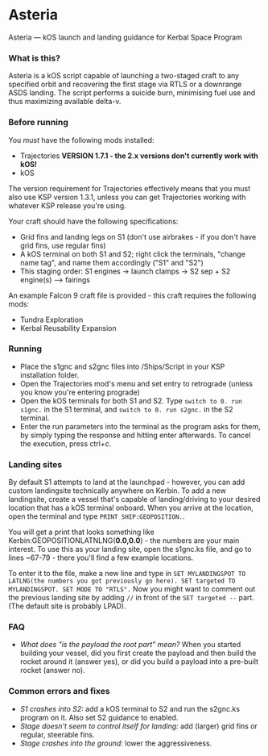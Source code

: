 # Asteria
Asteria — kOS launch and landing guidance for Kerbal Space Program

### What is this?
Asteria is a kOS script capable of launching a two-staged craft to any specified orbit and recovering the first stage via RTLS or a downrange ASDS landing. The script performs a suicide burn, minimising fuel use and thus maximizing available delta-v.

### Before running
You _must_ have the following mods installed:
- Trajectories __VERSION 1.7.1 - the 2.x versions don't currently work with kOS!__
- kOS

The version requirement for Trajectories effectively means that you must also use KSP version 1.3.1, unless you can get Trajectories working with whatever KSP release you're using.

Your craft should have the following specifications:
- Grid fins and landing legs on S1 (don't use airbrakes - if you don't have grid fins, use regular fins)
- A kOS terminal on both S1 and S2; right click the terminals, "change name tag", and name them accordingly ("S1" and "S2")
- This staging order: S1 engines -> launch clamps -> S2 sep + S2 engine(s) --> fairings

An example Falcon 9 craft file is provided - this craft requires the following mods:
- Tundra Exploration
- Kerbal Reusability Expansion

### Running
- Place the s1gnc and s2gnc files into /Ships/Script in your KSP installation folder.
- Open the Trajectories mod's menu and set entry to retrograde (unless you know you're entering prograde)
- Open the kOS terminals for both S1 and S2. Type `switch to 0. run s1gnc.` in the S1 terminal, and `switch to 0. run s2gnc.` in the S2 terminal.
- Enter the run parameters into the terminal as the program asks for them, by simply typing the response and hitting enter afterwards. To cancel the execution, press ctrl+c.

### Landing sites
By default S1 attempts to land at the launchpad - however, you can add custom landingsite technically anywhere on Kerbin. To add a new landingsite, create a vessel that's capable of landing/driving to your desired location that has a kOS terminal onboard. When you arrive at the location, open the terminal and type `PRINT SHIP:GEOPOSITION.`.

You will get a print that looks something like Kerbin:GEOPOSITIONLATNLNG(__0.0,0.0__) - the numbers are your main interest. To use this as your landing site, open the s1gnc.ks file, and go to lines ~67-79 - there you'll find a few example locations. 

To enter it to the file, make a new line and type in `SET MYLANDINGSPOT TO LATLNG(the numbers you got previously go here). SET targeted TO MYLANDINGSPOT. SET MODE TO "RTLS".` Now you might want to comment out the previous landing site by adding `//` in front of the `SET targeted --` part. (The default site is probably LPAD).

### FAQ
- _What does "is the payload the root part" mean?_ When you started building your vessel, did you first create the payload and then build the rocket around it (answer yes), or did you build a payload into a pre-built rocket (answer no).

### Common errors and fixes
- _S1 crashes into S2:_ add a kOS terminal to S2 and run the s2gnc.ks program on it. Also set S2 guidance to enabled.
- _Stage doesn't seem to control itself for landing:_ add (larger) grid fins or regular, steerable fins.
- _Stage crashes into the ground:_ lower the aggressiveness.
